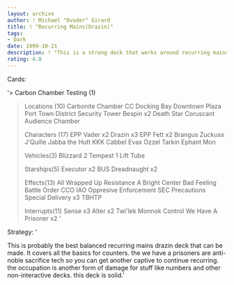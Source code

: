 ```yaml
---
layout: archive
author: ! Michael "Dvader" Girard
title: ! "Recurring Mains(Drazin)"
tags:
- Dark
date: 1999-10-21
description: ! "This is a strong deck that works around recurring mains and toys and taking care of the light side mains.  has side strategies for force loss."
rating: 4.0
---
```

Cards: 

'> Carbon Chamber Testing (1)
  >
  > Locations (10)
  > Carbonite Chamber
  > CC Docking Bay
  > Downtown Plaza
  > Port Town District
  > Security Tower
  > Bespin x2
  > Death Star
  > Coruscant
  > Audience Chamber
  >
  > Characters (17)
  > EPP Vader x2
  > Drazin x3
  > EPP Fett x2
  > Brangus
  > Zuckuss
  > J'Quille
  > Jabba the Hutt
  > KKK
  > Cabbel
  > Evax
  > Ozzel
  > Tarkin
  > Ephant Mon
  >
  > Vehicles(3)
  > Blizzard 2
  > Tempest 1
  > Lift Tube
  >
  > Starships(5)
  > Executor x2
  > BUS
  > Dreadnaught x2
  >
  > Effects(13)
  All Wrapped Up
  > Resistance
  > A Bright Center
  > Bad Feeling
  > Battle Order
  > CCO
  > IAO
  > Oppresive Enforcement
  > SEC Precautions
  > Special Delivery x3
  > TBHTP
  >
  > Interrupts(11)
  > Sense x3
  > Alter x2
  > Twi'lek
  > Monnok
  > Control
  > We Have A Prisoner x2 '

Strategy: '

This is probably the best balanced recurring mains drazin deck that can be made.	It covers all the basics for counters.	the we have a prisoners are anti-noble sacrifice tech so you can get another captive to continue recurring.  the occupation is another form of damage for stuff like numbers and other non-interactive decks.  this deck is solid.'